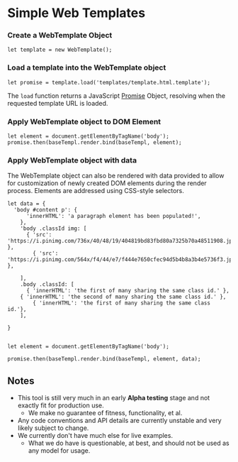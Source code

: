 # Simple Web Templates

### Create a WebTemplate Object
```let template = new WebTemplate();```

### Load a template into the WebTemplate object
```let promise = template.load('templates/template.html.template');```

The `load` function returns a JavaScript [Promise](https://developer.mozilla.org/en-US/docs/Web/JavaScript/Reference/Global_Objects/Promise) Object, resolving when the requested template URL is loaded.

### Apply WebTemplate object to DOM Element
```
let element = document.getElementByTagName('body');
promise.then(baseTempl.render.bind(baseTempl, element);
```


### Apply WebTemplate object with data
The WebTemplate object can also be rendered with data provided to allow for customization of newly created DOM elements during the render process. Elements are addressed using CSS-style selectors.
```
let data = {
  'body #content p': {
      'innerHTML': 'a paragraph element has been populated!',
    },
    'body .classId img: [
      { 'src': 'https://i.pinimg.com/736x/40/48/19/404819bd83fbd80a7325b70a48511908.jpg', },
        { 'src': 'https://i.pinimg.com/564x/f4/44/e7/f444e7650cfec94d5b4b8a3b4e5736f3.jpg', },

    ],
    .body .classId: [
      { 'innerHTML': 'the first of many sharing the same class id.' },
    { 'innerHTML': 'the second of many sharing the same class id.' },
        { 'innerHTML': 'the first of many sharing the same class id.'},
    ],

}


let element = document.getElementByTagName('body');

promise.then(baseTempl.render.bind(baseTempl, element, data);
```


## Notes
* This tool is still very much in an early **Alpha testing** stage and not exactly fit for production use.
  * We make no guarantee of fitness, functionality, et al.
* Any code conventions and API details are currently unstable and very likely subject to change.
* We currently don't have much else for live examples.
  * What we do have is questionable, at best, and should not be used as any model for usage.
